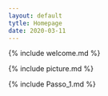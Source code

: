 ```yaml
---
layout: default
tytle: Homepage
date: 2020-03-11
---
```


{% include welcome.md %}

{% include picture.md %}

{% include Passo_1.md %}
